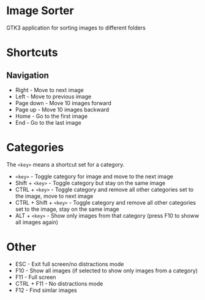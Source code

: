 Image Sorter
============

GTK3 application for sorting images to different folders

# Shortcuts

## Navigation

* Right - Move to next image
* Left - Move to previous image
* Page down - Move 10 images forward
* Page up - Move 10 images backward
* Home - Go to the first image
* End - Go to the last image

# Categories

The `<key>` means a shortcut set for a category.

* `<key>` - Toggle category for image and move to the next image
* Shift + `<key>` - Toggle category but stay on the same image
* CTRL + `<key>` - Toggle category and remove all other categories set to the image, move to next image
* CTRL + Shift + `<key>` - Toggle category and remove all other categories set to the image, stay on the same image
* ALT + `<key>` - Show only images from that category (press F10 to showw all images again)

# Other

* ESC - Exit full screen/no distractions mode
* F10 - Show all images (if selected to show only images from a category)
* F11 - Full screen
* CTRL + F11 - No distractions mode
* F12 - Find simlar images
